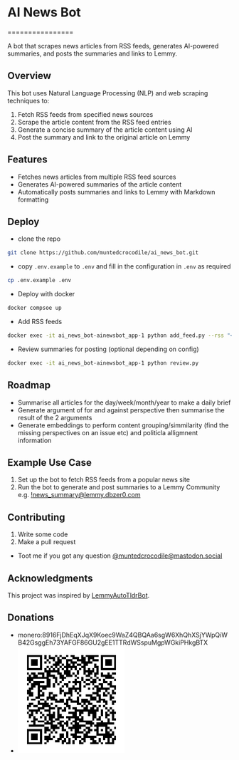# AI News Bot
================

A bot that scrapes news articles from RSS feeds, generates AI-powered summaries, and posts the summaries and links to Lemmy.

## Overview

This bot uses Natural Language Processing (NLP) and web scraping techniques to:

1. Fetch RSS feeds from specified news sources
2. Scrape the article content from the RSS feed entries
3. Generate a concise summary of the article content using AI
4. Post the summary and link to the original article on Lemmy

## Features

* Fetches news articles from multiple RSS feed sources
* Generates AI-powered summaries of the article content
* Automatically posts summaries and links to Lemmy with Markdown formatting

## Deploy

* clone the repo 
```bash
git clone https://github.com/muntedcrocodile/ai_news_bot.git
```
* copy `.env.example` to `.env` and fill in the configuration in `.env` as required
```bash
cp .env.example .env
```
* Deploy with docker
```bash
docker compsoe up
```
* Add RSS feeds
```bash
docker exec -it ai_news_bot-ainewsbot_app-1 python add_feed.py --rss "<rss>" --name "<Name>"
```
* Review summaries for posting (optional depending on config)
```bash
docker exec -it ai_news_bot-ainewsbot_app-1 python review.py
```

## Roadmap

* Summarise all articles for the day/week/month/year to make a daily brief
* Generate argument of for and against perspective then summarise the result of the 2 arguments
* Generate embeddings to perform content grouping/simmilarity (find the missing perspectives on an issue etc) and politicla alligmnent information


## Example Use Case

1. Set up the bot to fetch RSS feeds from a popular news site
2. Run the bot to generate and post summaries to a Lemmy Community e.g. [!news_summary@lemmy.dbzer0.com](https://lemm.ee/c/news_summary@lemmy.dbzer0.com)


## Contributing

1. Write some code
2. Make a pull request
* Toot me if you got any question [@muntedcrocodile@mastodon.social](https://mastodon.social/@muntedcrocodile)

## Acknowledgments

This project was inspired by [LemmyAutoTldrBot](https://github.com/RikudouSage/LemmyAutoTldrBot).

## Donations

* monero:8916FjDhEqXJqX9Koec9WaZ4QBQAa6sgW6XhQhXSjYWpQiWB42GsggEh73YAFGF86GU2gEE1TTRdWSspuMgpWGkiPHkgBTX
* ![monero:8916FjDhEqXJqX9Koec9WaZ4QBQAa6sgW6XhQhXSjYWpQiWB42GsggEh73YAFGF86GU2gEE1TTRdWSspuMgpWGkiPHkgBTX](https://github.com/muntedcrocodile/ai_news_bot/blob/main/static/images/muntedcrocodile_recieve.png?raw=true)